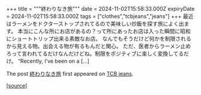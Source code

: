 +++
title = """終わりなき旅"""
date = 2024-11-02T15:58:33.000Z
expiryDate = 2024-11-02T15:58:33.000Z
tags = ["clothes","tcbjeans","jeans"]
+++
最近はラーメンをドクターストップされてるので美味しい炒飯を探す旅によく出ます。 本当にこんな所にお店があるの？って所にあったお店は入った瞬間に昭和にショートトリップ出来る素敵なお店。 なんでもそうだけど何かを制限されるから見える物。出会える物が有るもんだと関心。 ただ、医者からラーメン止めろって言われてるだけなんだけどね。制限をポジティブに楽しく変換してるだけ。 “Recently, I’ve been on a \[…\]

The post [終わりなき旅](http://tcbjeans.com/2024/11/03/49835) first appeared on [TCB jeans](http://tcbjeans.com).

[[source]](http://tcbjeans.com/2024/11/03/49835)
